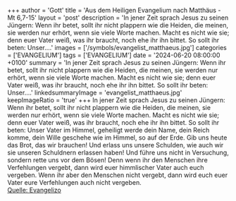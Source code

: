 +++
author = 'Gott'
title = 'Aus dem Heiligen Evangelium nach Matthäus - Mt 6,7-15'
layout = 'post'
description = 'In jener Zeit sprach Jesus zu seinen Jüngern: Wenn ihr betet, sollt ihr nicht plappern wie die Heiden, die meinen, sie werden nur erhört, wenn sie viele Worte machen. Macht es nicht wie sie; denn euer Vater weiß, was ihr braucht, noch ehe ihr ihn bittet. So sollt ihr beten: Unser....'
images = ['/symbols/evangelist_matthaeus.jpg']
categories = ['EVANGELIUM']
tags = ['EVANGELIUM']
date = '2024-06-20 08:00:00 +0100'
summary = 'In jener Zeit sprach Jesus zu seinen Jüngern: Wenn ihr betet, sollt ihr nicht plappern wie die Heiden, die meinen, sie werden nur erhört, wenn sie viele Worte machen. Macht es nicht wie sie; denn euer Vater weiß, was ihr braucht, noch ehe ihr ihn bittet. So sollt ihr beten: Unser....'
linkedsummaryImage = 'evangelist_matthaeus.jpg'
keepImageRatio = 'true'
+++
In jener Zeit sprach Jesus zu seinen Jüngern: Wenn ihr betet, sollt ihr nicht plappern wie die Heiden, die meinen, sie werden nur erhört, wenn sie viele Worte machen.
Macht es nicht wie sie; denn euer Vater weiß, was ihr braucht, noch ehe ihr ihn bittet.
So sollt ihr beten: Unser Vater im Himmel, geheiligt werde dein Name,
dein Reich komme, dein Wille geschehe wie im Himmel, so auf der Erde.<!--more-->
Gib uns heute das Brot, das wir brauchen!
Und erlass uns unsere Schulden, wie auch wir sie unseren Schuldnern erlassen haben!
Und führe uns nicht in Versuchung, sondern rette uns vor dem Bösen!
Denn wenn ihr den Menschen ihre Verfehlungen vergebt, dann wird euer himmlischer Vater auch euch vergeben.
Wenn ihr aber den Menschen nicht vergebt, dann wird euch euer Vater eure Verfehlungen auch nicht vergeben.<br> [Quelle: Evangelizo](https://evangeliumtagfuertag.org/DE/gospel)